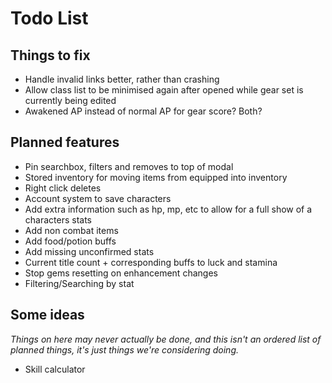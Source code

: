 Todo List
========

## Things to fix

* Handle invalid links better, rather than crashing
* Allow class list to be minimised again after opened while gear set is currently being edited
* Awakened AP instead of normal AP for gear score? Both?

## Planned features

* Pin searchbox, filters and removes to top of modal
* Stored inventory for moving items from equipped into inventory
* Right click deletes
* Account system to save characters
* Add extra information such as hp, mp, etc to allow for a full show of a characters stats
* Add non combat items
* Add food/potion buffs
* Add missing unconfirmed stats
* Current title count + corresponding buffs to luck and stamina
* Stop gems resetting on enhancement changes
* Filtering/Searching by stat

## Some ideas

_Things on here may never actually be done, and this isn't an ordered list of planned things, it's just things we're considering doing._

* Skill calculator
